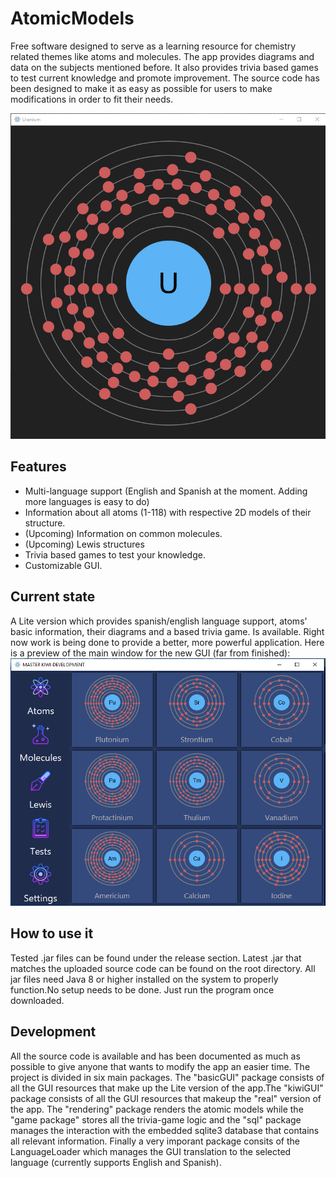 # AtomicModels
Free software designed to serve as a learning resource for chemistry related themes like atoms and molecules. The app provides diagrams and data on the subjects mentioned before. It also provides trivia based games to test current knowledge and promote improvement. The source code has been designed to make it as easy as possible for users to make modifications in order to fit their needs. 

![Alt text](/images/Uranium.png?raw=true "Atom diagram")

## Features
* Multi-language support (English and Spanish at the moment. Adding more languages is easy to do)
* Information about all atoms (1-118) with respective 2D models of their structure. 
* (Upcoming) Information on common molecules. 
* (Upcoming) Lewis structures
* Trivia based games to test your knowledge.
* Customizable GUI. 

## Current state
A Lite version which provides spanish/english language support, atoms' basic information, their diagrams and a based trivia game. Is available. Right now work is being done to provide a better, more powerful application. Here is a preview of the main window for the new GUI (far from finished):
![Alt text](/images/KiwiGUI.png?raw=true "App snapshot")


## How to use it
Tested .jar files can be found under the release section. Latest .jar that matches the uploaded source code can be found on the root directory. All jar files need Java 8 or higher installed on the system to properly function.No setup needs to be done. Just run the program once downloaded.

## Development
All the source code is available and has been documented as much as possible to give anyone that wants to modify the app an easier time. The project is divided in six main packages. The "basicGUI" package consists of all the GUI resources that make up the Lite version of the app.The "kiwiGUI" package consists of all the GUI resources that makeup the "real" version of the app. The "rendering" package renders the atomic models while the "game package" stores all the trivia-game logic and the "sql" package manages the interaction with the embedded sqlite3 database that contains all relevant information. Finally a very imporant package consits of the LanguageLoader which manages the GUI translation to the selected language (currently supports English and Spanish).
